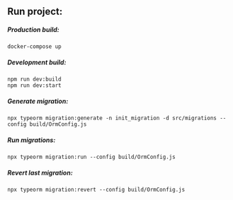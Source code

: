 ## Run project:

##### Production build:

```
docker-compose up
```

##### Development build:

```
npm run dev:build
npm run dev:start
```

##### Generate migration:

```
npx typeorm migration:generate -n init_migration -d src/migrations --config build/OrmConfig.js
```

##### Run migrations:

```
npx typeorm migration:run --config build/OrmConfig.js
```

##### Revert last migration:

```
npx typeorm migration:revert --config build/OrmConfig.js
```
